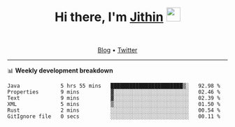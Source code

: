 <h1 align="center">Hi there, I'm <a href="https://jithset.github.io/" target="_blank">Jithin</a> <img
src="https://github.com/blackcater/blackcater/raw/main/images/Hi.gif" height="32" /></h1>

<br />

<p align="center">
  <a href="https://jithset.github.io">Blog</a> •
  <a href="https://twitter.com/jithset">Twitter</a>
</p>

---

📊 **Weekly development breakdown**

<!--START_SECTION:waka-->

```text
Java             5 hrs 55 mins   ███████████████████████▒░   92.98 %
Properties       9 mins          ▓░░░░░░░░░░░░░░░░░░░░░░░░   02.46 %
Text             9 mins          ▓░░░░░░░░░░░░░░░░░░░░░░░░   02.39 %
XML              5 mins          ▒░░░░░░░░░░░░░░░░░░░░░░░░   01.50 %
Rust             2 mins          ░░░░░░░░░░░░░░░░░░░░░░░░░   00.54 %
GitIgnore file   0 secs          ░░░░░░░░░░░░░░░░░░░░░░░░░   00.11 %
```

<!--END_SECTION:waka-->

